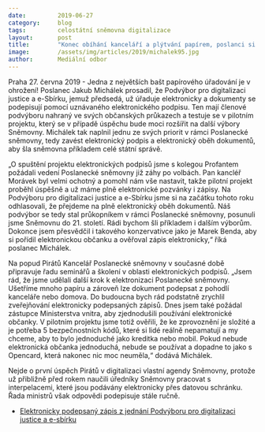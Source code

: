 ```yaml
---
date:         2019-06-27
category:     blog
tags:         celostátní sněmovna digitalizace
layout:       post
title:        "Konec obíhání kanceláří a plýtvání papírem, poslanci si zkusili plně elektronickou práci"
image:        /assets/img/articles/2019/michalek95.jpg
author:       Mediální odbor
---
```


Praha 27. června 2019 - Jedna z největších bašt papírového úřadování je v ohrožení! Poslanec Jakub Michálek prosadil, že Podvýbor pro digitalizaci justice a e-Sbírku, jemuž předsedá, už úřaduje elektronicky a dokumenty se podepisují pomocí uznávaného elektronického podpisu. Ten mají členové podvýboru nahraný ve svých občanských průkazech a testuje se v pilotním projektu, který se v případě úspěchu bude moci rozšířit na další výbory Sněmovny. Michálek tak naplnil jednu ze svých priorit v rámci Poslanecké sněmovny, tedy zavést elektronický podpis a elektronický oběh dokumentů, aby šla sněmovna příkladem celé státní správě. 

„O spuštění projektu elektronických podpisů jsme s kolegou Profantem požádali vedení Poslanecké sněmovny již záhy po volbách. Pan kancléř Morávek byl velmi ochotný a pomohl nám vše nastavit, takže pilotní projekt proběhl úspěšně a už máme plně elektronické pozvánky i zápisy. Na Podvýboru pro digitalizaci justice a e-Sbírku jsme si na začátku tohoto roku odhlasovali, že přejdeme na plně elektronický oběh dokumentů. Náš podvýbor se tedy stal průkopníkem v rámci Poslanecké sněmovny, posunuli jsme Sněmovnu do 21. století. Rádi bychom šli příkladem i dalším výborům. Dokonce jsem přesvědčil i takového konzervativce jako je Marek Benda, aby si pořídil elektronickou občanku a ověřoval zápis elektronicky,“ říká poslanec Michálek. 

Na popud Pirátů Kancelář Poslanecké sněmovny v současné době připravuje řadu seminářů a školení v oblasti elektronických podpisů. „Jsem rád, že jsme udělali další krok k elektronizaci Poslanecké sněmovny. Ušetříme mnoho papíru a zároveň lze dokument podepsat z pohodlí kanceláře nebo domova. Do budoucna bych rád podstatně zrychlil zveřejňování elektronicky podepsaných zápisů. Dnes jsem také požádal zástupce Ministerstva vnitra, aby zjednodušili používání elektronické občanky. V pilotním projektu jsme totiž ověřili, že ke zprovoznění je složité a je potřeba 5 bezpečnostních kódů, které si lidé reálně nepamatují a my chceme, aby to bylo jednoduché jako kreditka nebo mobil. Pokud nebude elektronická občanka jednoduchá, nebude se používat a dopadne to jako s Opencard, která nakonec nic moc neuměla,“ dodává Michálek.

Nejde o první úspěch Pirátů v digitalizaci vlastní agendy Sněmovny, protože už přibližně před rokem naučili úředníky Sněmovny pracovat s interpelacemi, které jsou podávány elektronicky přes datovou schránku. Řada ministrů však odpovědi podepisuje stále ručně.


* [Elektronicky podepsaný zápis z jednání Podvýboru pro digitalizaci justice a e-sbírku](https://pirati.cz/assets/pdf/00159006.pdf)
